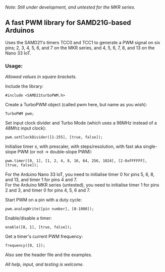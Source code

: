 *Note: Still under development, and untested for the MKR series.*

## A fast PWM library for SAMD21G-based Arduinos

Uses the SAMD21's timers TCC0 and TCC1 to generate a PWM signal on six pins; 2, 3, 4, 5, 6, and 7 on the MKR series, and 4, 5, 6, 7, 8, and 13 on the Nano 33 IoT.

### Usage:

*Allowed values in square brackets.*

Include the library:

```#include <SAMD21turboPWM.h>```

Create a TurboPWM object (called pwm here, but name as you wish):

```TurboPWM pwm;```

Set input clock divider and Turbo Mode (which uses a 96MHz instead of a 48Mhz input clock):

```pwm.setClockDivider([1-255], [true, false]);```

Initialise timer x, with prescaler, with steps/resolution, with fast aka single-slope PWM (or not -> double-slope PWM):

```pwm.timer([0, 1], [1, 2, 4, 8, 16, 64, 256, 1024], [2-0xFFFFFF], [true, false]);```

For the Arduino Nano 33 IoT, you need to initialise timer 0 for pins 5, 6, 8, and 13, and timer 1 for pins 4 and 7.\
For the Arduino MKR series (untested), you need to initialise timer 1 for pins 2 and 3, and timer 0 for pins 4, 5, 6 and 7.

Start PWM on a pin with a duty cycle:

```pwm.analogWrite([pin number], [0-1000]);```

Enable/disable a timer:

```enable([0, 1], [true, false]);```

Get a timer's current PWM frequency:

```frequency([0, 1]);```

Also see the header file and the examples.

*All help, input, and testing is welcome.*